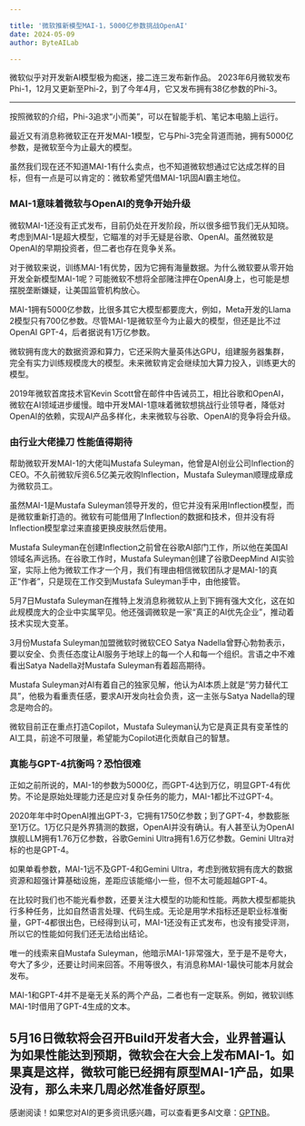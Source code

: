 ```yaml
---

title: '微软推新模型MAI-1，5000亿参数挑战OpenAI'
date: 2024-05-09
author: ByteAILab

---
```


微软似乎对开发新AI模型极为痴迷，接二连三发布新作品。 2023年6月微软发布Phi-1，12月又更新至Phi-2，到了今年4月，它又发布拥有38亿参数的Phi-3。

---


按照微软的介绍，Phi-3追求“小而美”，可以在智能手机、笔记本电脑上运行。

最近又有消息称微软正在开发MAI-1模型，它与Phi-3完全背道而驰，拥有5000亿参数，是微软至今为止最大的模型。

虽然我们现在还不知道MAI-1有什么卖点，也不知道微软想通过它达成怎样的目标，但有一点是可以肯定的：微软希望凭借MAI-1巩固AI霸主地位。

### MAI-1意味着微软与OpenAI的竞争开始升级

微软MAI-1还没有正式发布，目前仍处在开发阶段，所以很多细节我们无从知晓。考虑到MAI-1是超大模型，它瞄准的对手无疑是谷歌、OpenAI。虽然微软是OpenAI的早期投资者，但二者也存在竞争关系。

对于微软来说，训练MAI-1有优势，因为它拥有海量数据。为什么微软要从零开始开发全新模型MAI-1呢？可能微软不想将全部赌注押在OpenAI身上，也可能是想摆脱垄断嫌疑，让美国监管机构放心。

MAI-1拥有5000亿参数，比很多其它大模型都要庞大，例如，Meta开发的Llama 2模型只有700亿参数。尽管MAI-1是微软至今为止最大的模型，但还是比不过OpenAI GPT-4，后者据说有1万亿参数。

微软拥有庞大的数据资源和算力，它还采购大量英伟达GPU，组建服务器集群，完全有实力训练规模庞大的模型。未来微软肯定会继续加大算力投入，训练更大的模型。

2019年微软首席技术官Kevin Scott曾在邮件中告诫员工，相比谷歌和OpenAI，微软在AI领域进步缓慢。暗中开发MAI-1意味着微软想挑战行业领导者，降低对OpenAI的依赖，实现AI产品多样化，未来微软与谷歌、OpenAI的竞争将会升级。

### 由行业大佬操刀 性能值得期待

帮助微软开发MAI-1的大佬叫Mustafa Suleyman，他曾是AI创业公司Inflection的CEO。不久前微软斥资6.5亿美元收购Inflection，Mustafa Suleyman顺理成章成为微软员工。

虽然MAI-1是Mustafa Suleyman领导开发的，但它并没有采用Inflection模型，而是微软重新打造的。微软有可能借用了Inflection的数据和技术，但并没有将Inflection模型拿过来直接更换皮肤然后使用。

Mustafa Suleyman在创建Inflection之前曾在谷歌AI部门工作，所以他在美国AI领域名声远扬。在谷歌工作时，Mustafa Suleyman创建了谷歌DeepMind AI实验室，实际上他为微软工作才一个月，我们有理由相信微软团队才是MAI-1的真正“作者”，只是现在工作交到Mustafa Suleyman手中，由他接管。

5月7日Mustafa Suleyman在推特上发消息称微软从上到下拥有强大文化，这在如此规模庞大的企业中实属罕见。他还强调微软是一家“真正的AI优先企业”，推动着技术实现大变革。

3月份Mustafa Suleyman加盟微软时微软CEO Satya Nadella曾野心勃勃表示，要以安全、负责任态度让AI服务于地球上的每一个人和每一个组织。言语之中不难看出Satya Nadella对Mustafa Suleyman有着超高期待。

Mustafa Suleyman对AI有着自己的独家见解，他认为AI本质上就是“劳力替代工具”，他极为看重责任感，要求AI开发向社会负责，这一主张与Satya Nadella的理念是吻合的。

微软目前正在重点打造Copilot，Mustafa Suleyman认为它是真正具有变革性的AI工具，前途不可限量，希望能为Copilot进化贡献自己的智慧。

### 真能与GPT-4抗衡吗？恐怕很难

正如之前所说的，MAI-1的参数为5000亿，而GPT-4达到万亿，明显GPT-4有优势。不论是原始处理能力还是应对复杂任务的能力，MAI-1都比不过GPT-4。

2020年年中时OpenAI推出GPT-3，它拥有1750亿参数；到了GPT-4，参数膨胀至1万亿。1万亿只是外界猜测的数据，OpenAI并没有确认。有人甚至认为OpenAI旗舰LLM拥有1.76万亿参数，谷歌Gemini Ultra拥有1.6万亿参数。Gemini Ultra对标的也是GPT-4。

如果单看参数，MAI-1远不及GPT-4和Gemini Ultra，考虑到微软拥有庞大的数据资源和超强计算基础设施，差距应该能缩小一些，但不太可能超越GPT-4。

在比较时我们也不能光看参数，还要关注大模型的功能和性能。两款大模型都能执行多种任务，比如自然语言处理、代码生成。无论是用学术指标还是职业标准衡量，GPT-4都很出色，已经得到认可，MAI-1还没有正式发布，也没有接受评测，所以它的性能如何我们还无法给出结论。

唯一的线索来自Mustafa Suleyman，他暗示MAI-1非常强大，至于是不是夸大，夸大了多少，还要让时间来回答。不用等很久，有消息称MAI-1最快可能本月就会发布。

MAI-1和GPT-4并不是毫无关系的两个产品，二者也有一定联系。例如，微软训练MAI-1时借用了GPT-4生成的文本。

5月16日微软将会召开Build开发者大会，业界普遍认为如果性能达到预期，微软会在大会上发布MAI-1。如果真是这样，微软可能已经拥有原型MAI-1产品，如果没有，那么未来几周必然准备好原型。
---
感谢阅读！如果您对AI的更多资讯感兴趣，可以查看更多AI文章：[GPTNB](https://gptnb.com)。